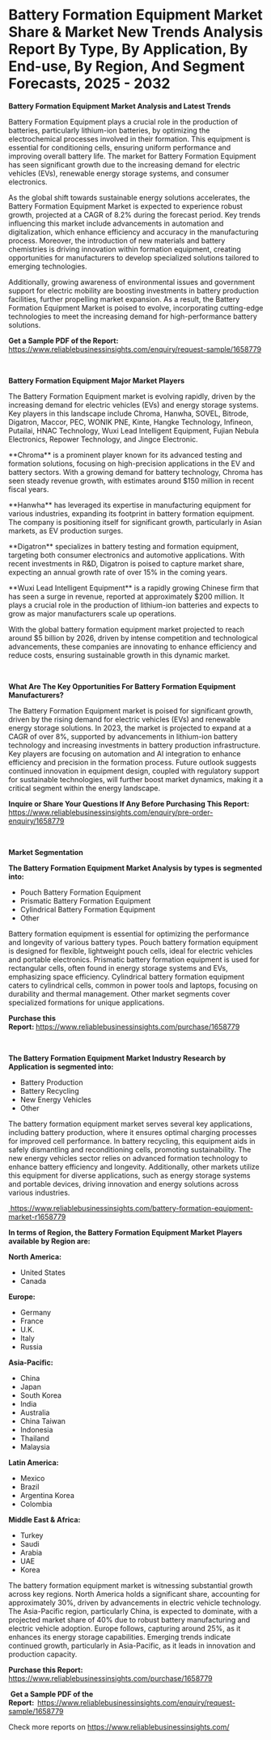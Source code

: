 <p><h1>Battery Formation Equipment Market Share & Market New Trends Analysis Report By Type, By Application, By End-use, By Region, And Segment Forecasts, 2025 - 2032</h1></p><p><strong>Battery Formation Equipment Market Analysis and Latest Trends</strong></p>
<p><p>Battery Formation Equipment plays a crucial role in the production of batteries, particularly lithium-ion batteries, by optimizing the electrochemical processes involved in their formation. This equipment is essential for conditioning cells, ensuring uniform performance and improving overall battery life. The market for Battery Formation Equipment has seen significant growth due to the increasing demand for electric vehicles (EVs), renewable energy storage systems, and consumer electronics.</p><p>As the global shift towards sustainable energy solutions accelerates, the Battery Formation Equipment Market is expected to experience robust growth, projected at a CAGR of 8.2% during the forecast period. Key trends influencing this market include advancements in automation and digitalization, which enhance efficiency and accuracy in the manufacturing process. Moreover, the introduction of new materials and battery chemistries is driving innovation within formation equipment, creating opportunities for manufacturers to develop specialized solutions tailored to emerging technologies.</p><p>Additionally, growing awareness of environmental issues and government support for electric mobility are boosting investments in battery production facilities, further propelling market expansion. As a result, the Battery Formation Equipment Market is poised to evolve, incorporating cutting-edge technologies to meet the increasing demand for high-performance battery solutions.</p></p>
<p><strong>Get a Sample PDF of the Report:&nbsp;</strong> <a href="https://www.reliablebusinessinsights.com/enquiry/request-sample/1658779?utm_campaign=3100&utm_medium=2&utm_source=Github&utm_content=ia&utm_term=08042025&utm_id=battery-formation-equipment">https://www.reliablebusinessinsights.com/enquiry/request-sample/1658779</a></p>
<p>&nbsp;</p>
<p><strong>Battery Formation Equipment Major Market Players</strong></p>
<p><p>The Battery Formation Equipment market is evolving rapidly, driven by the increasing demand for electric vehicles (EVs) and energy storage systems. Key players in this landscape include Chroma, Hanwha, SOVEL, Bitrode, Digatron, Maccor, PEC, WONIK PNE, Kinte, Hangke Technology, Infineon, Putailai, HNAC Technology, Wuxi Lead Intelligent Equipment, Fujian Nebula Electronics, Repower Technology, and Jingce Electronic.</p><p>**Chroma** is a prominent player known for its advanced testing and formation solutions, focusing on high-precision applications in the EV and battery sectors. With a growing demand for battery technology, Chroma has seen steady revenue growth, with estimates around $150 million in recent fiscal years. </p><p>**Hanwha** has leveraged its expertise in manufacturing equipment for various industries, expanding its footprint in battery formation equipment. The company is positioning itself for significant growth, particularly in Asian markets, as EV production surges.</p><p>**Digatron** specializes in battery testing and formation equipment, targeting both consumer electronics and automotive applications. With recent investments in R&D, Digatron is poised to capture market share, expecting an annual growth rate of over 15% in the coming years.</p><p>**Wuxi Lead Intelligent Equipment** is a rapidly growing Chinese firm that has seen a surge in revenue, reported at approximately $200 million. It plays a crucial role in the production of lithium-ion batteries and expects to grow as major manufacturers scale up operations.</p><p>With the global battery formation equipment market projected to reach around $5 billion by 2026, driven by intense competition and technological advancements, these companies are innovating to enhance efficiency and reduce costs, ensuring sustainable growth in this dynamic market.</p></p>
<p>&nbsp;</p>
<p><strong>What Are The Key Opportunities For Battery Formation Equipment Manufacturers?</strong></p>
<p><p>The Battery Formation Equipment market is poised for significant growth, driven by the rising demand for electric vehicles (EVs) and renewable energy storage solutions. In 2023, the market is projected to expand at a CAGR of over 8%, supported by advancements in lithium-ion battery technology and increasing investments in battery production infrastructure. Key players are focusing on automation and AI integration to enhance efficiency and precision in the formation process. Future outlook suggests continued innovation in equipment design, coupled with regulatory support for sustainable technologies, will further boost market dynamics, making it a critical segment within the energy landscape.</p></p>
<p><strong>Inquire or Share Your Questions If Any Before Purchasing This Report:</strong> <a href="https://www.reliablebusinessinsights.com/enquiry/pre-order-enquiry/1658779?utm_campaign=3100&utm_medium=2&utm_source=Github&utm_content=ia&utm_term=08042025&utm_id=battery-formation-equipment">https://www.reliablebusinessinsights.com/enquiry/pre-order-enquiry/1658779</a></p>
<p>&nbsp;</p>
<p><strong>Market Segmentation</strong></p>
<p><strong>The Battery Formation Equipment Market Analysis by types is segmented into:</strong></p>
<p><ul><li>Pouch Battery Formation Equipment</li><li>Prismatic Battery Formation Equipment</li><li>Cylindrical Battery Formation Equipment</li><li>Other</li></ul></p>
<p><p>Battery formation equipment is essential for optimizing the performance and longevity of various battery types. Pouch battery formation equipment is designed for flexible, lightweight pouch cells, ideal for electric vehicles and portable electronics. Prismatic battery formation equipment is used for rectangular cells, often found in energy storage systems and EVs, emphasizing space efficiency. Cylindrical battery formation equipment caters to cylindrical cells, common in power tools and laptops, focusing on durability and thermal management. Other market segments cover specialized formations for unique applications.</p></p>
<p><strong>Purchase this Report:&nbsp;</strong><a href="https://www.reliablebusinessinsights.com/purchase/1658779?utm_campaign=3100&utm_medium=2&utm_source=Github&utm_content=ia&utm_term=08042025&utm_id=battery-formation-equipment">https://www.reliablebusinessinsights.com/purchase/1658779</a></p>
<p>&nbsp;</p>
<p><strong>The Battery Formation Equipment Market Industry Research by Application is segmented into:</strong></p>
<p><ul><li>Battery Production</li><li>Battery Recycling</li><li>New Energy Vehicles</li><li>Other</li></ul></p>
<p><p>The battery formation equipment market serves several key applications, including battery production, where it ensures optimal charging processes for improved cell performance. In battery recycling, this equipment aids in safely dismantling and reconditioning cells, promoting sustainability. The new energy vehicles sector relies on advanced formation technology to enhance battery efficiency and longevity. Additionally, other markets utilize this equipment for diverse applications, such as energy storage systems and portable devices, driving innovation and energy solutions across various industries.</p></p>
<p><a href="https://www.reliablebusinessinsights.com/battery-formation-equipment-market-r1658779?utm_campaign=3100&utm_medium=2&utm_source=Github&utm_content=ia&utm_term=08042025&utm_id=battery-formation-equipment">&nbsp;https://www.reliablebusinessinsights.com/battery-formation-equipment-market-r1658779</a></p>
<p><strong>In terms of Region, the Battery Formation Equipment Market Players available by Region are:</strong></p>
<p>
    <p> <strong> North America: </strong>
        <ul>
            <li>United States</li>
            <li>Canada</li>
        </ul>
        </p> 
    <p> <strong> Europe: </strong>
        <ul>
            <li>Germany</li>
            <li>France</li>
            <li>U.K.</li>
            <li>Italy</li>
            <li>Russia</li>
        </ul>
        </p> 
    <p> <strong> Asia-Pacific: </strong>
        <ul>
            <li>China</li>
            <li>Japan</li>
            <li>South Korea</li>
            <li>India</li>
            <li>Australia</li>
            <li>China Taiwan</li>
            <li>Indonesia</li>
            <li>Thailand</li>
            <li>Malaysia</li>
        </ul>
        </p> 
    <p> <strong> Latin America: </strong>
        <ul>
            <li>Mexico</li>
            <li>Brazil</li>
            <li>Argentina Korea</li>
            <li>Colombia</li>
        </ul>
        </p> 
    <p> <strong> Middle East & Africa: </strong>
        <ul>
            <li>Turkey</li>
            <li>Saudi</li>
            <li>Arabia</li>
            <li>UAE</li>
            <li>Korea</li>
        </ul>
    </p>
    </p>
<p><p>The battery formation equipment market is witnessing substantial growth across key regions. North America holds a significant share, accounting for approximately 30%, driven by advancements in electric vehicle technology. The Asia-Pacific region, particularly China, is expected to dominate, with a projected market share of 40% due to robust battery manufacturing and electric vehicle adoption. Europe follows, capturing around 25%, as it enhances its energy storage capabilities. Emerging trends indicate continued growth, particularly in Asia-Pacific, as it leads in innovation and production capacity.</p></p>
<p><strong>Purchase this Report: </strong><a href="https://www.reliablebusinessinsights.com/purchase/1658779?utm_campaign=3100&utm_medium=2&utm_source=Github&utm_content=ia&utm_term=08042025&utm_id=battery-formation-equipment">https://www.reliablebusinessinsights.com/purchase/1658779</a></p>
<p>&nbsp;<strong>Get a Sample PDF of the Report:&nbsp;&nbsp;</strong><a href="https://www.reliablebusinessinsights.com/enquiry/request-sample/1658779?utm_campaign=3100&utm_medium=2&utm_source=Github&utm_content=ia&utm_term=08042025&utm_id=battery-formation-equipment">https://www.reliablebusinessinsights.com/enquiry/request-sample/1658779</a></p>
<p><strong></strong></p>
<p>Check more reports on <a href="https://www.reliablebusinessinsights.com/?utm_campaign=3100&utm_medium=2&utm_source=Github&utm_content=ia&utm_term=08042025&utm_id=battery-formation-equipment">https://www.reliablebusinessinsights.com/</a></p>